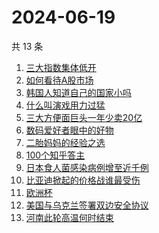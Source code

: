 # 2024-06-19

共 13 条

<!-- BEGIN ZHIHUSEARCH -->
<!-- 最后更新时间 Wed Jun 19 2024 16:04:40 GMT+0800 (China Standard Time) -->
1. [三大指数集体低开](https://www.zhihu.com/search?q=三大指数集体低开)
1. [如何看待A股市场](https://www.zhihu.com/search?q=如何看待A股市场)
1. [韩国人知道自己的国家小吗](https://www.zhihu.com/search?q=韩国人知道自己的国家小吗)
1. [什么叫演戏用力过猛](https://www.zhihu.com/search?q=什么叫演戏用力过猛)
1. [三大方便面巨头一年少卖20亿](https://www.zhihu.com/search?q=三大方便面巨头一年少卖20亿)
1. [数码爱好者眼中的好物](https://www.zhihu.com/search?q=数码爱好者眼中的好物)
1. [二胎妈妈的经验之选](https://www.zhihu.com/search?q=二胎妈妈的经验之选)
1. [100个知乎答主](https://www.zhihu.com/search?q=100个知乎答主)
1. [日本食人菌感染病例增至近千例](https://www.zhihu.com/search?q=日本食人菌感染病例增至近千例)
1. [比亚迪掀起的价格战谁最受伤](https://www.zhihu.com/search?q=比亚迪掀起的价格战谁最受伤)
1. [欧洲杯](https://www.zhihu.com/search?q=欧洲杯)
1. [美国与乌克兰签署双边安全协议](https://www.zhihu.com/search?q=美国与乌克兰签署双边安全协议)
1. [河南此轮高温何时结束](https://www.zhihu.com/search?q=河南此轮高温何时结束)
<!-- END ZHIHUSEARCH -->

